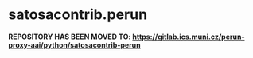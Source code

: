# satosacontrib.perun

**REPOSITORY HAS BEEN MOVED TO: https://gitlab.ics.muni.cz/perun-proxy-aai/python/satosacontrib-perun**
